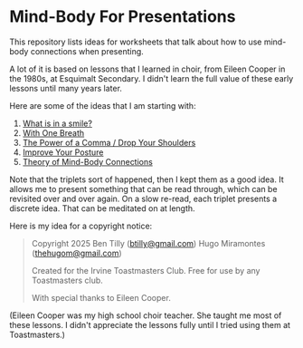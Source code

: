 # Mind-Body For Presentations

This repository lists ideas for worksheets that talk about how to use
mind-body connections when presenting.

A lot of it is based on lessons that I learned in choir, from Eileen Cooper
in the 1980s, at Esquimalt Secondary. I didn't learn the full value of these
early lessons until many years later.

Here are some of the ideas that I am starting with:

1. [What is in a smile?](./smiling.md)
2. [With One Breath](./breath.md)
3. [The Power of a Comma / Drop Your Shoulders](./comma-drop.md)
4. [Improve Your Posture](./posture.md)
5. [Theory of Mind-Body Connections](./theory.md)

Note that the triplets sort of happened, then I kept them as a good idea.
It allows me to present something that can be read through, which can be
revisited over and over again. On a slow re-read, each triplet presents a
discrete idea. That can be meditated on at length.

Here is my idea for a copyright notice:

> Copyright 2025
> Ben Tilly (btilly@gmail.com)
> Hugo Miramontes (thehugom@gmail.com)
>
> Created for the Irvine Toastmasters Club.
> Free for use by any Toastmasters club.
>
> With special thanks to Eileen Cooper.

(Eileen Cooper was my high school choir teacher. She taught me most of
these lessons. I didn't appreciate the lessons fully until I tried using
them at Toastmasters.)
